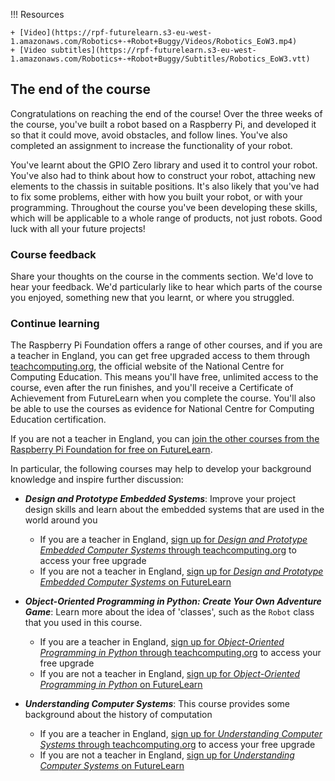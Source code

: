 !!! Resources

    + [Video](https://rpf-futurelearn.s3-eu-west-1.amazonaws.com/Robotics+-+Robot+Buggy/Videos/Robotics_EoW3.mp4)
    + [Video subtitles](https://rpf-futurelearn.s3-eu-west-1.amazonaws.com/Robotics+-+Robot+Buggy/Subtitles/Robotics_EoW3.vtt)

## The end of the course

Congratulations on reaching the end of the course! Over the three weeks of the course, you've built a robot based on a Raspberry Pi, and developed it so that it could move, avoid obstacles, and follow lines. You've also completed an assignment to increase the functionality of your robot.

You've learnt about the GPIO Zero library and used it to control your robot. You've also had to think about how to construct your robot, attaching new elements to the chassis in suitable positions. It's also likely that you've had to fix some problems, either with how you built your robot, or with your programming. Throughout the course you've been developing these skills, which will be applicable to a whole range of products, not just robots. Good luck with all your future projects!

### Course feedback

Share your thoughts on the course in the comments section. We'd love to hear your feedback. We'd particularly like to hear which parts of the course you enjoyed, something new that you learnt, or where you struggled.

### Continue learning

The Raspberry Pi Foundation offers a range of other courses, and if you are a teacher in England, you can get free upgraded access to them through [teachcomputing.org](https://teachcomputing.org/courses?utf8=%E2%9C%93&level=&location=Online&topic=&certificate=#filter-results&utm_campaign=ncce&utm_content=completion), the official website of the National Centre for Computing Education. This means you'll have free, unlimited access to the course, even after the run finishes, and you'll receive a Certificate of Achievement from FutureLearn when you complete the course. You'll also be able to use the courses as evidence for National Centre for Computing Education certification.

If you are not a teacher in England, you can [join the other courses from the Raspberry Pi Foundation for free on FutureLearn](https://www.futurelearn.com/partners/raspberry-pi).

In particular, the following courses may help to develop your background knowledge and inspire further discussion:

+ ***Design and Prototype Embedded Systems***: Improve your project design skills and learn about the embedded systems that are used in the world around you
    + If you are a teacher in England, [sign up for *Design and Prototype Embedded Computer Systems* through teachcomputing.org](https://teachcomputing.org/courses/CO218/design-and-prototype-embedded-computer-systems?utm_source=FutureLearn&utm_medium=LearningPlatform&utm_campaign=endofcourse&utm_content=robot-1) to access your free upgrade
    + If you are not a teacher in England, [sign up for *Design and Prototype Embedded Computer Systems* on FutureLearn](https://www.futurelearn.com/courses/embedded-systems/)


+ ***Object-Oriented Programming in Python: Create Your Own Adventure Game***: Learn more about the idea of 'classes', such as the `Robot` class that you used in this course.
   + If you are a teacher in England, [sign up for *Object-Oriented Programming in Python* through teachcomputing.org](https://teachcomputing.org/courses/CO210/object-oriented-programming-in-python-create-your-own-adventure-game?utm_source=FutureLearn&utm_medium=LearningPlatform&utm_campaign=endofcourse&utm_content=robot-1) to access your free upgrade
   + If you are not a teacher in England, [sign up for *Object-Oriented Programming in Python* on FutureLearn](https://www.futurelearn.com/courses/object-oriented-principles)


+ ***Understanding Computer Systems***: This course provides some background about the history of computation
    + If you are a teacher in England, [sign up for *Understanding Computer Systems* through teachcomputing.org](https://teachcomputing.org/courses/CO212/understanding-computer-systems?utm_source=FutureLearn&utm_medium=LearningPlatform&utm_campaign=endofcourse&utm_content=robot-1) to access your free upgrade
    + If you are not a teacher in England, [sign up for *Understanding Computer Systems* on FutureLearn](https://www.futurelearn.com/courses/computer-systems/)
